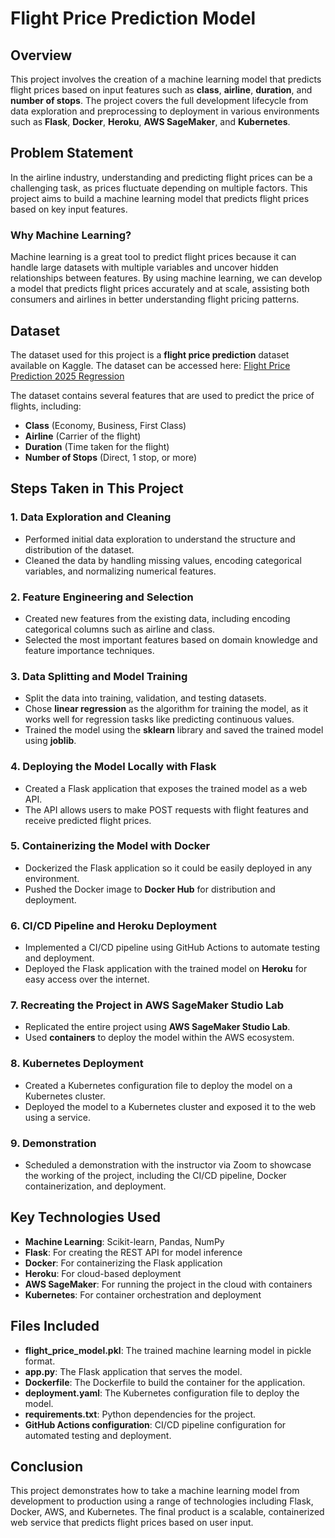 # Flight Price Prediction Model

## Overview

This project involves the creation of a machine learning model that predicts flight prices based on input features such as **class**, **airline**, **duration**, and **number of stops**. The project covers the full development lifecycle from data exploration and preprocessing to deployment in various environments such as **Flask**, **Docker**, **Heroku**, **AWS SageMaker**, and **Kubernetes**.

## Problem Statement

In the airline industry, understanding and predicting flight prices can be a challenging task, as prices fluctuate depending on multiple factors. This project aims to build a machine learning model that predicts flight prices based on key input features.

### Why Machine Learning?
Machine learning is a great tool to predict flight prices because it can handle large datasets with multiple variables and uncover hidden relationships between features. By using machine learning, we can develop a model that predicts flight prices accurately and at scale, assisting both consumers and airlines in better understanding flight pricing patterns.

## Dataset

The dataset used for this project is a **flight price prediction** dataset available on Kaggle. The dataset can be accessed here:
[Flight Price Prediction 2025 Regression](https://www.kaggle.com/code/didanfariz/flight-price-prediction-2025-regression)

The dataset contains several features that are used to predict the price of flights, including:
- **Class** (Economy, Business, First Class)
- **Airline** (Carrier of the flight)
- **Duration** (Time taken for the flight)
- **Number of Stops** (Direct, 1 stop, or more)

## Steps Taken in This Project

### 1. **Data Exploration and Cleaning**
- Performed initial data exploration to understand the structure and distribution of the dataset.
- Cleaned the data by handling missing values, encoding categorical variables, and normalizing numerical features.

### 2. **Feature Engineering and Selection**
- Created new features from the existing data, including encoding categorical columns such as airline and class.
- Selected the most important features based on domain knowledge and feature importance techniques.

### 3. **Data Splitting and Model Training**
- Split the data into training, validation, and testing datasets.
- Chose **linear regression** as the algorithm for training the model, as it works well for regression tasks like predicting continuous values.
- Trained the model using the **sklearn** library and saved the trained model using **joblib**.

### 4. **Deploying the Model Locally with Flask**
- Created a Flask application that exposes the trained model as a web API.
- The API allows users to make POST requests with flight features and receive predicted flight prices.

### 5. **Containerizing the Model with Docker**
- Dockerized the Flask application so it could be easily deployed in any environment.
- Pushed the Docker image to **Docker Hub** for distribution and deployment.

### 6. **CI/CD Pipeline and Heroku Deployment**
- Implemented a CI/CD pipeline using GitHub Actions to automate testing and deployment.
- Deployed the Flask application with the trained model on **Heroku** for easy access over the internet.

### 7. **Recreating the Project in AWS SageMaker Studio Lab**
- Replicated the entire project using **AWS SageMaker Studio Lab**.
- Used **containers** to deploy the model within the AWS ecosystem.

### 8. **Kubernetes Deployment**
- Created a Kubernetes configuration file to deploy the model on a Kubernetes cluster.
- Deployed the model to a Kubernetes cluster and exposed it to the web using a service.

### 9. **Demonstration**
- Scheduled a demonstration with the instructor via Zoom to showcase the working of the project, including the CI/CD pipeline, Docker containerization, and deployment.

## Key Technologies Used

- **Machine Learning**: Scikit-learn, Pandas, NumPy
- **Flask**: For creating the REST API for model inference
- **Docker**: For containerizing the Flask application
- **Heroku**: For cloud-based deployment
- **AWS SageMaker**: For running the project in the cloud with containers
- **Kubernetes**: For container orchestration and deployment

## Files Included

- **flight_price_model.pkl**: The trained machine learning model in pickle format.
- **app.py**: The Flask application that serves the model.
- **Dockerfile**: The Dockerfile to build the container for the application.
- **deployment.yaml**: The Kubernetes configuration file to deploy the model.
- **requirements.txt**: Python dependencies for the project.
- **GitHub Actions configuration**: CI/CD pipeline configuration for automated testing and deployment.

## Conclusion

This project demonstrates how to take a machine learning model from development to production using a range of technologies including Flask, Docker, AWS, and Kubernetes. The final product is a scalable, containerized web service that predicts flight prices based on user input.
